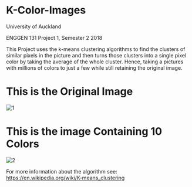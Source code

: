 # K-Color-Images

University of Auckland

ENGGEN 131 Project 1, Semester 2 2018

This Project uses the k-means clustering algorithms to find the clusters of similar pixels in the picture and then turns those clusters into a single pixel color by taking the average of the whole cluster.
Hence, taking a pictures with millions of colors to just a few while still retaining the original image.

# This is the Original Image

![1](https://user-images.githubusercontent.com/34535571/53775142-375ba100-3f56-11e9-8155-da5369a1c949.jpg)

# This is the image Containing 10 Colors

![2](https://user-images.githubusercontent.com/34535571/53775183-58bc8d00-3f56-11e9-990b-f9c413bc7f8c.jpg)

For more information about the algorithm see: https://en.wikipedia.org/wiki/K-means_clustering
